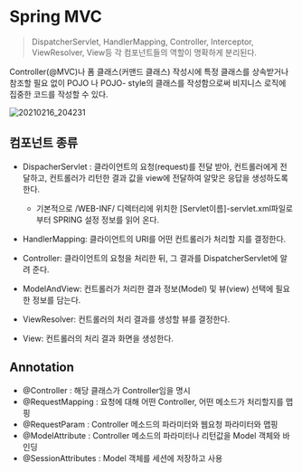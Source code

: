 # Spring MVC
> DispatcherServlet, HandlerMapping, Controller, Interceptor, ViewResolver, View등 각 컴포넌트들의 역할이  명확하게 분리된다.

Controller(@MVC)나 폼 클래스(커맨드 클래스) 작성시에 특정 클래스를 상속받거나 참조할 필요 없이 POJO 나 POJO-  style의 클래스를 작성함으로써 비지니스 로직에 집중한 코드를 작성할 수 있다.

![20210216_204231](https://user-images.githubusercontent.com/66931142/108058989-2ac7a900-7098-11eb-884a-19af013cfcd7.png)


## 컴포넌트 종류
+ DispacherServlet : 클라이언트의 요청(request)를 전달 받아, 컨트롤러에게 전달하고, 컨트롤러가 리턴한 결과 값을 view에 전달하여 알맞은 응답을 생성하도록 한다.
     + 기본적으로 /WEB-INF/ 디렉터리에 위치한 [Servlet이름]-servlet.xml파일로부터 SPRING 설정 정보를 읽어 온다.
  
+ HandlerMapping: 클라이언트의 URI를 어떤 컨트롤러가 처리할 지를 결정한다.

+ Controller: 클라이언트의 요청을 처리한 뒤, 그 결과를 DispatcherServlet에 알려 준다.

+ ModelAndView: 컨트롤러가 처리한 결과 정보(Model) 및 뷰(view) 선택에 필요한 정보를 담는다. 
     	     	
+ ViewResolver: 컨트롤러의 처리 결과를 생성할 뷰를 결정한다.
     	
+ View: 컨트롤러의 처리 결과 화면을 생성한다.

## Annotation
+ @Controller : 해당 클래스가 Controller임을 명시
+ @RequestMapping : 요청에 대해 어떤 Controller, 어떤 메소드가 처리할지를 맵핑
+ @RequestParam : Controller 메소드의 파라미터와 웹요청 파라미터와 맵핑
+ @ModelAttribute : Controller 메소드의 파라미터나 리턴값을 Model 객체와 바인딩
+ @SessionAttributes : Model 객체를 세션에 저장하고 사용

